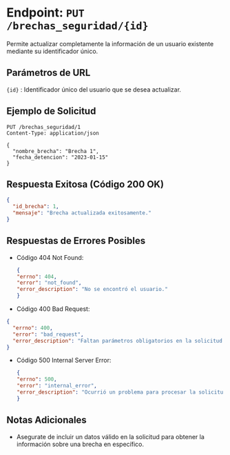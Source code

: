 # Endpoint: `PUT /brechas_seguridad/{id}`

Permite actualizar completamente la información de un usuario existente mediante su identificador único.

## Parámetros de URL
`{id}` : Identificador único del usuario que se desea actualizar.


## Ejemplo de Solicitud
```http
PUT /brechas_seguridad/1
Content-Type: application/json

{
  "nombre_brecha": "Brecha 1",
  "fecha_detencion": "2023-01-15"
}

```

## Respuesta Exitosa (Código 200 OK)
```json
{
  "id_brecha": 1,
  "mensaje": "Brecha actualizada exitosamente."
}

```

## Respuestas de Errores Posibles
- Código 404 Not Found:

  ```json
  {
  "errno": 404,
  "error": "not_found",
  "error_description": "No se encontró el usuario."
  }

  ```

- Código 400 Bad Request:
```json
{
  "errno": 400,
  "error": "bad_request",
  "error_description": "Faltan parámetros obligatorios en la solicitud."
}
```

- Código 500 Internal Server Error:
  ```json
  {
  "errno": 500,
  "error": "internal_error",
  "error_description": "Ocurrió un problema para procesar la solicitud"
  }
  ``` 

## Notas Adicionales

- Asegurate de incluir un datos válido en la solicitud para obtener la información
  sobre una brecha en específico.